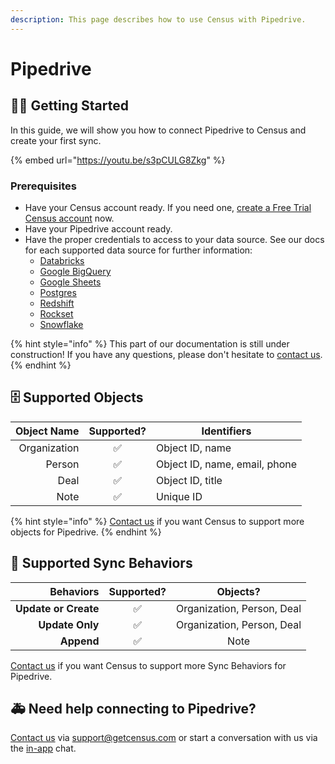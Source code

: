```yaml
---
description: This page describes how to use Census with Pipedrive.
---
```


# Pipedrive

## 🏃‍♀️ Getting Started

In this guide, we will show you how to connect Pipedrive to Census and create your first sync.

{% embed url="https://youtu.be/s3pCULG8Zkg" %}

### Prerequisites

* Have your Census account ready. If you need one, [create a Free Trial Census account](https://app.getcensus.com) now.
* Have your Pipedrive account ready.
* Have the proper credentials to access to your data source. See our docs for each supported data source for further information:
  * [Databricks](https://docs.getcensus.com/sources/databricks)
  * [Google BigQuery](https://docs.getcensus.com/sources/google-bigquery)
  * [Google Sheets](https://docs.getcensus.com/sources/google-sheets)
  * [Postgres](https://docs.getcensus.com/sources/postgres)
  * [Redshift](https://docs.getcensus.com/sources/redshift)
  * [Rockset](https://docs.getcensus.com/sources/rockset)
  * [Snowflake](https://docs.getcensus.com/sources/snowflake)

{% hint style="info" %}
This part of our documentation is still under construction! If you have any questions, please don't hesitate to [contact us](mailto:support@getcensus.com).
{% endhint %}

## 🗄 Supported Objects <a href="supported-objects" id="supported-objects"></a>

| **Object Name** | **Supported?** | Identifiers                   |
| --------------: | :------------: | ----------------------------- |
|    Organization |        ✅       | Object ID, name               |
|          Person |        ✅       | Object ID, name, email, phone |
|            Deal |        ✅       | Object ID, title              |
|            Note |        ✅       | Unique ID                     |

{% hint style="info" %}
[Contact us](mailto:support@getcensus.com) if you want Census to support more objects for Pipedrive.
{% endhint %}

## 🔄 Supported Sync Behaviors

|        **Behaviors** | **Supported?** |        **Objects?**        |
| -------------------: | :------------: | :------------------------: |
| **Update or Create** |        ✅       | Organization, Person, Deal |
|      **Update Only** |        ✅       | Organization, Person, Deal |
|           **Append** |        ✅       |            Note            |

[Contact us](mailto:support@getcensus.com) if you want Census to support more Sync Behaviors for Pipedrive.

## 🚑 Need help connecting to Pipedrive?

[Contact us](mailto:support@getcensus.com) via support@getcensus.com or start a conversation with us via the [in-app](https://app.getcensus.com) chat.
